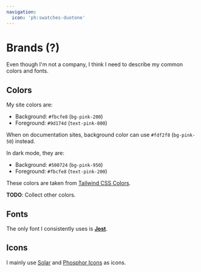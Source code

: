 ```yaml
---
navigation:
  icon: 'ph:swatches-duotone'
---
```


# Brands (?)

Even though I'm not a company, I think I need to describe my common colors and fonts.

## Colors

My site colors are:

* Background: `#fbcfe8` (`bg-pink-200`)
* Foreground: `#9d174d` (`text-pink-800`)

When on documentation sites, background color can use `#fdf2f8` (`bg-pink-50`) instead.

In dark mode, they are:

* Background: `#500724` (`bg-pink-950`)
* Foreground: `#fbcfe8` (`text-pink-200`)

These colors are taken from [Tailwind CSS Colors](https://tailwindcss.com/docs/customizing-colors).

**TODO**: Collect other colors.

## Fonts

The only font I consistently uses is [**Jost**](https://indestructibletype.com/Jost.html).

## Icons

I mainly use [Solar](https://solariconset.com) and [Phosphor Icons](https://phosphoricons.com) as icons.
